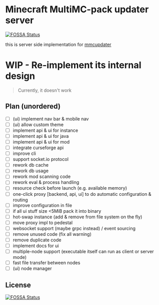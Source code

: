 # Minecraft MultiMC-pack updater server
[![FOSSA Status](https://app.fossa.com/api/projects/git%2Bgithub.com%2FWireless4024%2Fmmcupdater-server.svg?type=shield)](https://app.fossa.com/projects/git%2Bgithub.com%2FWireless4024%2Fmmcupdater-server?ref=badge_shield)


this is server side implementation for [mmcupdater](https://github.com/Wireless4024/mmcupdater)

# WIP - Re-implement its internal design

> Currently, it doesn't work

## Plan (unordered)
+ [ ] (ui) implement nav bar & mobile nav
+ [ ] (ui) allow custom theme
+ [ ] implement api & ui for instance
+ [ ] implement api & ui for java
+ [ ] implement api & ui for mod
+ [ ] integrate curseforge api
+ [ ] improve cli 
+ [ ] support socket.io protocol 
+ [ ] rework db cache
+ [ ] rework db usage
+ [ ] rework mod scanning code
+ [ ] rework eval & process handling
+ [ ] resource check before launch (e.g. available memory)
+ [ ] one-click proxy [backend, api, ui] to do automatic configuration & routing
+ [ ] improve configuration in file
+ [ ] if all ui stuff size <5MiB pack it into binary
+ [ ] hot-swap instance (add & remove from file system on the fly)
+ [ ] move proxy impl to pedestal
+ [ ] websocket support (maybe grpc instead) / event sourcing
+ [ ] remove unused code (fix all warning)
+ [ ] remove duplicate code
+ [ ] implement docs for ui
+ [ ] multiple-node support (executable itself can run as client or server mode)
+ [ ] fast file transfer between nodes
+ [ ] (ui) node manager

## License
[![FOSSA Status](https://app.fossa.com/api/projects/git%2Bgithub.com%2FWireless4024%2Fmmcupdater-server.svg?type=large)](https://app.fossa.com/projects/git%2Bgithub.com%2FWireless4024%2Fmmcupdater-server?ref=badge_large)